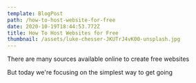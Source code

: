 ```yaml
---
template: BlogPost
path: /how-to-host-website-for-free
date: 2020-10-19T18:44:53.772Z
title: How To Host Websites for Free
thumbnail: /assets/luke-chesser-JKUTrJ4vK00-unsplash.jpg
---
```

There are many sources available online to create free websites

But today we're focusing on the simplest way to get going
